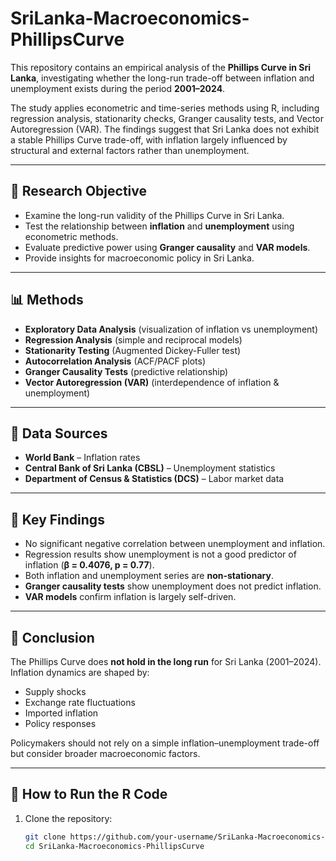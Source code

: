 # SriLanka-Macroeconomics-PhillipsCurve

This repository contains an empirical analysis of the **Phillips Curve in Sri Lanka**, investigating whether the long-run trade-off between inflation and unemployment exists during the period **2001–2024**.

The study applies econometric and time-series methods using R, including regression analysis, stationarity checks, Granger causality tests, and Vector Autoregression (VAR). The findings suggest that Sri Lanka does not exhibit a stable Phillips Curve trade-off, with inflation largely influenced by structural and external factors rather than unemployment.

---

## 📌 Research Objective
- Examine the long-run validity of the Phillips Curve in Sri Lanka.  
- Test the relationship between **inflation** and **unemployment** using econometric methods.  
- Evaluate predictive power using **Granger causality** and **VAR models**.  
- Provide insights for macroeconomic policy in Sri Lanka.  

---

## 📊 Methods
- **Exploratory Data Analysis** (visualization of inflation vs unemployment)  
- **Regression Analysis** (simple and reciprocal models)  
- **Stationarity Testing** (Augmented Dickey-Fuller test)  
- **Autocorrelation Analysis** (ACF/PACF plots)  
- **Granger Causality Tests** (predictive relationship)  
- **Vector Autoregression (VAR)** (interdependence of inflation & unemployment)  

---

## 📂 Data Sources
- **World Bank** – Inflation rates  
- **Central Bank of Sri Lanka (CBSL)** – Unemployment statistics  
- **Department of Census & Statistics (DCS)** – Labor market data  

---

## 🔎 Key Findings
- No significant negative correlation between unemployment and inflation.  
- Regression results show unemployment is not a good predictor of inflation (**β = 0.4076, p = 0.77**).  
- Both inflation and unemployment series are **non-stationary**.  
- **Granger causality tests** show unemployment does not predict inflation.  
- **VAR models** confirm inflation is largely self-driven.  

---

## 📘 Conclusion
The Phillips Curve does **not hold in the long run** for Sri Lanka (2001–2024).  
Inflation dynamics are shaped by:  
- Supply shocks  
- Exchange rate fluctuations  
- Imported inflation  
- Policy responses  

Policymakers should not rely on a simple inflation–unemployment trade-off but consider broader macroeconomic factors.

---

## 🚀 How to Run the R Code
1. Clone the repository:
   ```bash
   git clone https://github.com/your-username/SriLanka-Macroeconomics-PhillipsCurve.git
   cd SriLanka-Macroeconomics-PhillipsCurve
